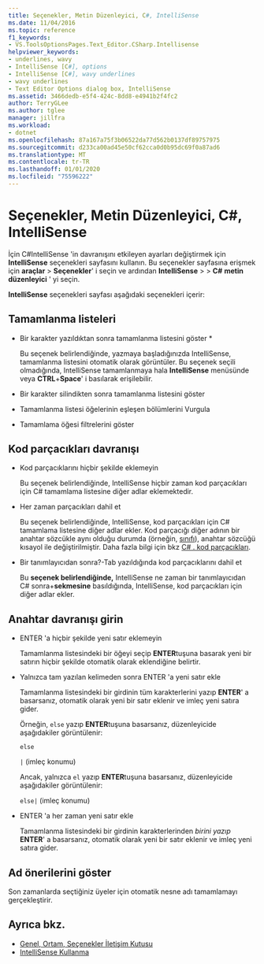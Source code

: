 ```yaml
---
title: Seçenekler, Metin Düzenleyici, C#, IntelliSense
ms.date: 11/04/2016
ms.topic: reference
f1_keywords:
- VS.ToolsOptionsPages.Text_Editor.CSharp.Intellisense
helpviewer_keywords:
- underlines, wavy
- IntelliSense [C#], options
- IntelliSense [C#], wavy underlines
- wavy underlines
- Text Editor Options dialog box, IntelliSense
ms.assetid: 3466dedb-e5f4-424c-8dd8-e4941b2f4fc2
author: TerryGLee
ms.author: tglee
manager: jillfra
ms.workload:
- dotnet
ms.openlocfilehash: 87a167a75f3b06522da77d562b0137df89757975
ms.sourcegitcommit: d233ca00ad45e50cf62cca0d0b95dc69f0a87ad6
ms.translationtype: MT
ms.contentlocale: tr-TR
ms.lasthandoff: 01/01/2020
ms.locfileid: "75596222"
---
```

# <a name="options-text-editor-c-intellisense"></a>Seçenekler, Metin Düzenleyici, C#, IntelliSense

İçin C#IntelliSense 'in davranışını etkileyen ayarları değiştirmek için **IntelliSense** seçenekleri sayfasını kullanın. Bu seçenekler sayfasına erişmek için **araçlar** > **Seçenekler**' i seçin ve ardından **IntelliSense** >  > **C#** **metin düzenleyici** ' yi seçin.

**IntelliSense** seçenekleri sayfası aşağıdaki seçenekleri içerir:

## <a name="completion-lists"></a>Tamamlanma listeleri

- Bir karakter yazıldıktan sonra tamamlanma listesini göster *

   Bu seçenek belirlendiğinde, yazmaya başladığınızda IntelliSense, tamamlanma listesini otomatik olarak görüntüler. Bu seçenek seçili olmadığında, IntelliSense tamamlanmaya hala **IntelliSense** menüsünde veya **CTRL**+**Space**' i basılarak erişilebilir.

- Bir karakter silindikten sonra tamamlanma listesini göster

- Tamamlanma listesi öğelerinin eşleşen bölümlerini Vurgula

- Tamamlama öğesi filtrelerini göster

## <a name="snippets-behavior"></a>Kod parçacıkları davranışı

- Kod parçacıklarını hiçbir şekilde eklemeyin

   Bu seçenek belirlendiğinde, IntelliSense hiçbir zaman kod parçacıkları için C# tamamlama listesine diğer adlar eklemektedir.

- Her zaman parçacıkları dahil et

   Bu seçenek belirlendiğinde, IntelliSense, kod parçacıkları için C# tamamlama listesine diğer adlar ekler. Kod parçacığı diğer adının bir anahtar sözcükle aynı olduğu durumda (örneğin, [sınıfı](/dotnet/csharp/language-reference/keywords/class)), anahtar sözcüğü kısayol ile değiştirilmiştir. Daha fazla bilgi için bkz [ C# . kod parçacıkları](../../ide/visual-csharp-code-snippets.md).

- Bir tanımlayıcıdan sonra?-Tab yazıldığında kod parçacıklarını dahil et

   Bu **seçenek belirlendiğinde,** IntelliSense ne zaman bir tanımlayıcıdan C# sonra+**sekmesine** basıldığında, IntelliSense, kod parçacıkları için diğer adlar ekler.

## <a name="enter-key-behavior"></a>Anahtar davranışı girin

- ENTER 'a hiçbir şekilde yeni satır eklemeyin

   Tamamlanma listesindeki bir öğeyi seçip **ENTER**tuşuna basarak yeni bir satırın hiçbir şekilde otomatik olarak eklendiğine belirtir.

- Yalnızca tam yazılan kelimeden sonra ENTER 'a yeni satır ekle

   Tamamlanma listesindeki bir girdinin tüm karakterlerini yazıp **ENTER**' a basarsanız, otomatik olarak yeni bir satır eklenir ve imleç yeni satıra gider.

   Örneğin, `else` yazıp **ENTER**tuşuna basarsanız, düzenleyicide aşağıdakiler görüntülenir:

   `else`

   `|` (imleç konumu)

   Ancak, yalnızca `el` yazıp **ENTER**tuşuna basarsanız, düzenleyicide aşağıdakiler görüntülenir:

   `else|` (imleç konumu)

- ENTER 'a her zaman yeni satır ekle

   Tamamlanma listesindeki bir girdinin karakterlerinden *birini yazıp* **ENTER**' a basarsanız, otomatik olarak yeni bir satır eklenir ve imleç yeni satıra gider.

## <a name="show-name-suggestions"></a>Ad önerilerini göster

Son zamanlarda seçtiğiniz üyeler için otomatik nesne adı tamamlamayı gerçekleştirir.

## <a name="see-also"></a>Ayrıca bkz.

- [Genel, Ortam, Seçenekler İletişim Kutusu](../../ide/reference/general-environment-options-dialog-box.md)
- [IntelliSense Kullanma](../../ide/using-intellisense.md)

